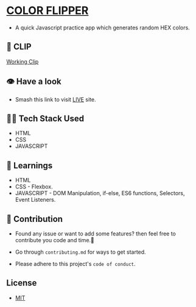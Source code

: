 # [COLOR FLIPPER](https://color-flipper-nikhil.netlify.app)

- A quick Javascript practice app which generates random HEX colors.



## 📸 CLIP

[Working Clip](https://user-images.githubusercontent.com/110284984/182300134-5f94cb12-38e6-4fe8-81c8-10b4d8cc0f71.webm)

## 👁️ Have a look 
- Smash this link to visit [LIVE](https://color-flipper-nikhil.netlify.app) site.

## 👨‍💻 Tech Stack Used

- HTML
- CSS
- JAVASCRIPT


## 🧠 Learnings 

- HTML
- CSS - Flexbox.
- JAVASCRIPT - DOM Manipulation, if-else, ES6 functions, Selectors, Event Listeners.


## 🤝 Contribution

- Found any issue or want to add some features? then feel free to contribute you code and time.🙏
    
- Go through `contributing.md` for ways to get started.

- Please adhere to this project's `code of conduct`.


## License

- [MIT](https://choosealicense.com/licenses/mit/)

